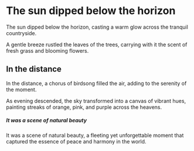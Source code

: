 # The sun dipped below the horizon

The sun dipped below the horizon, casting a warm glow across the tranquil countryside.

A gentle breeze rustled the leaves of the trees, carrying with it the scent of fresh grass and blooming flowers.

## In the distance

In the distance, a chorus of birdsong filled the air, adding to the serenity of the moment.

As evening descended, the sky transformed into a canvas of vibrant hues, painting streaks of orange, pink, and purple across the heavens.

##### It was a scene of natural beauty

It was a scene of natural beauty, a fleeting yet unforgettable moment that captured the essence of peace and harmony in the world.
